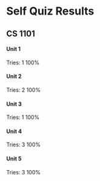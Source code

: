 # Self Quiz Results
## CS 1101

#### Unit 1
Tries: 1
100%

#### Unit 2
Tries: 2
100%

#### Unit 3
Tries: 1
100%

#### Unit 4
Tries: 3
100%

#### Unit 5
Tries: 3
100%